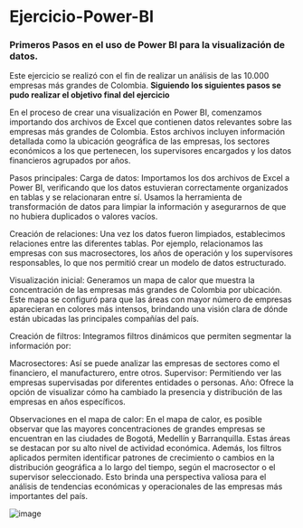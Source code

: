 # Ejercicio-Power-BI
### Primeros Pasos en el uso de Power BI para la visualización de datos.
Este ejercicio se realizó con el fin de realizar un análisis de las 10.000 empresas más grandes de Colombia.
**Siguiendo los siguientes pasos se pudo realizar el objetivo final del ejercicio**

En el proceso de crear una visualización en Power BI, comenzamos importando dos archivos de Excel que contienen datos relevantes sobre las empresas más grandes de Colombia. Estos archivos incluyen información detallada como la ubicación geográfica de las empresas, los sectores económicos a los que pertenecen, los supervisores encargados y los datos financieros agrupados por años.

Pasos principales:
Carga de datos: Importamos los dos archivos de Excel a Power BI, verificando que los datos estuvieran correctamente organizados en tablas y se relacionaran entre sí. Usamos la herramienta de transformación de datos para limpiar la información y asegurarnos de que no hubiera duplicados o valores vacíos.

Creación de relaciones: Una vez los datos fueron limpiados, establecimos relaciones entre las diferentes tablas. Por ejemplo, relacionamos las empresas con sus macrosectores, los años de operación y los supervisores responsables, lo que nos permitió crear un modelo de datos estructurado.

Visualización inicial: Generamos un mapa de calor que muestra la concentración de las empresas más grandes de Colombia por ubicación. Este mapa se configuró para que las áreas con mayor número de empresas aparecieran en colores más intensos, brindando una visión clara de dónde están ubicadas las principales compañías del país.

Creación de filtros: Integramos filtros dinámicos que permiten segmentar la información por:

Macrosectores: Así se puede analizar las empresas de sectores como el financiero, el manufacturero, entre otros.
Supervisor: Permitiendo ver las empresas supervisadas por diferentes entidades o personas.
Año: Ofrece la opción de visualizar cómo ha cambiado la presencia y distribución de las empresas en años específicos.

Observaciones en el mapa de calor:
En el mapa de calor, es posible observar que las mayores concentraciones de grandes empresas se encuentran en las ciudades de Bogotá, Medellín y Barranquilla. Estas áreas se destacan por su alto nivel de actividad económica. Además, los filtros aplicados permiten identificar patrones de crecimiento o cambios en la distribución geográfica a lo largo del tiempo, según el macrosector o el supervisor seleccionado. Esto brinda una perspectiva valiosa para el análisis de tendencias económicas y operacionales de las empresas más importantes del país.


![image](https://github.com/user-attachments/assets/2caaa5f8-df8b-4691-8420-12ad702eb2ea)
